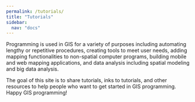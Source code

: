 ```yaml
---
permalink: /tutorials/
title: "Tutorials"
sidebar:
  nav: "docs" 
---
```



Programming is used in GIS for a variety of purposes including automating lengthy or repetitive procedures, creating tools to meet user needs, adding mapping functionalities to non-spatial computer programs, building mobile and web mapping applications, and data analysis including spatial modeling and big data analysis.

The goal of this site is to share tutorials, inks to tutorials, and other resources to help people who want to get started in GIS programming. Happy GIS programming!



